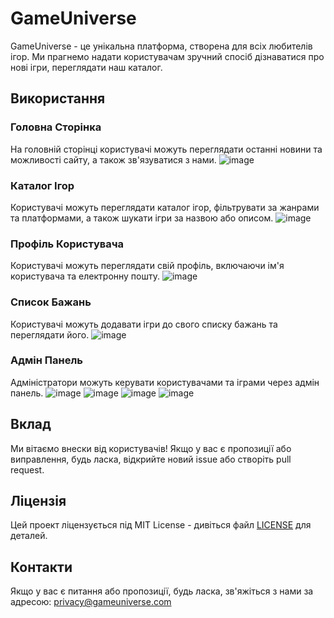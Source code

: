 # GameUniverse

GameUniverse - це унікальна платформа, створена для всіх любителів ігор. Ми прагнемо надати користувачам зручний спосіб дізнаватися про нові ігри, переглядати наш каталог.

## Використання

### Головна Сторінка

На головній сторінці користувачі можуть переглядати останні новини та можливості сайту, а також зв'язуватися з нами.
![image](https://github.com/user-attachments/assets/3250c3f3-7aae-4a83-894d-c5ed53e3d75a)


### Каталог Ігор

Користувачі можуть переглядати каталог ігор, фільтрувати за жанрами та платформами, а також шукати ігри за назвою або описом.
![image](https://github.com/user-attachments/assets/b7072c95-5da1-4fab-8465-bb9f543e5735)


### Профіль Користувача

Користувачі можуть переглядати свій профіль, включаючи ім'я користувача та електронну пошту.
![image](https://github.com/user-attachments/assets/973c839b-aeab-4e9e-96b4-946db16c6193)

### Список Бажань

Користувачі можуть додавати ігри до свого списку бажань та переглядати його.
![image](https://github.com/user-attachments/assets/c588a82f-18af-400e-be2e-9d13a1d4d0b6)

### Адмін Панель

Адміністратори можуть керувати користувачами та іграми через адмін панель.
![image](https://github.com/user-attachments/assets/7d0f84ee-4e6e-45a6-8f1d-6a7677a82345)
![image](https://github.com/user-attachments/assets/32d536f2-cf47-4c9d-b222-8a096926d2db)
![image](https://github.com/user-attachments/assets/accf8b9a-6826-4015-a5fd-0fb92b5049d3)
![image](https://github.com/user-attachments/assets/164ccd20-0b3a-4acc-846d-b531728602ba)

## Вклад

Ми вітаємо внески від користувачів! Якщо у вас є пропозиції або виправлення, будь ласка, відкрийте новий issue або створіть pull request.

## Ліцензія

Цей проект ліцензується під MIT License - дивіться файл [LICENSE](LICENSE) для деталей.

## Контакти

Якщо у вас є питання або пропозиції, будь ласка, зв'яжіться з нами за адресою: privacy@gameuniverse.com
